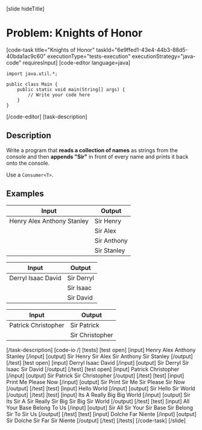 [slide hideTitle]
# Problem: Knights of Honor
[code-task title="Knights of Honor" taskId="6e9ffed1-43e4-44b3-88d5-40bda1ac9c60" executionType="tests-execution" executionStrategy="java-code" requiresInput]
[code-editor language=java]
```
import java.util.*;

public class Main {
    public static void main(String[] args) {
        // Write your code here
    }
}
```
[/code-editor]
[task-description]
## Description
Write a program that **reads a collection of names** as strings from the console and then **appends "Sir"** in front of every name and prints it back onto the console.

Use a `Consumer<T>`.

## Examples
| **Input** | **Output** |
| --- | --- |
| Henry Alex Anthony Stanley | Sir Henry |
|  | Sir Alex |
|  | Sir Anthony |
|  | Sir Stanley |

| **Input** | **Output** |
| --- | --- |
| Derryl Isaac David | Sir Derryl |
|  | Sir Isaac |
|  | Sir David |

| **Input** | **Output** |
| --- | --- |
| Patrick Christopher | Sir Patrick |
|  | Sir Christopher |

[/task-description]
[code-io /]
[tests]
[test open]
[input]
Henry Alex Anthony Stanley
[/input]
[output]
Sir Henry
Sir Alex
Sir Anthony
Sir Stanley
[/output]
[/test]
[test open]
[input]
Derryl Isaac David
[/input]
[output]
Sir Derryl
Sir Isaac
Sir David
[/output]
[/test]
[test open]
[input]
Patrick Christopher
[/input]
[output]
Sir Patrick
Sir Christopher
[/output]
[/test]
[test]
[input]
Print Me Please Now
[/input]
[output]
Sir Print
Sir Me
Sir Please
Sir Now
[/output]
[/test]
[test]
[input]
Hello World
[/input]
[output]
Sir Hello
Sir World
[/output]
[/test]
[test]
[input]
Its A Really Big Big World
[/input]
[output]
Sir Its
Sir A
Sir Really
Sir Big
Sir Big
Sir World
[/output]
[/test]
[test]
[input]
All Your Base Belong To Us
[/input]
[output]
Sir All
Sir Your
Sir Base
Sir Belong
Sir To
Sir Us
[/output]
[/test]
[test]
[input]
Dolche Far Niente
[/input]
[output]
Sir Dolche
Sir Far
Sir Niente
[/output]
[/test]
[/tests]
[/code-task]
[/slide]